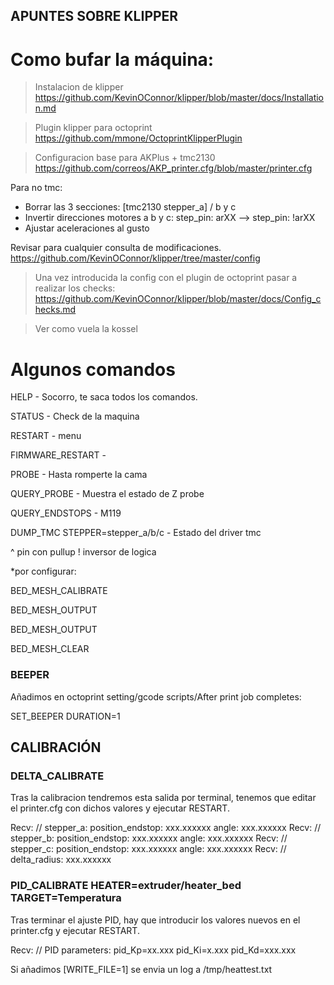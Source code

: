 ## APUNTES SOBRE KLIPPER

# Como bufar la máquina:

> Instalacion de klipper
https://github.com/KevinOConnor/klipper/blob/master/docs/Installation.md

> Plugin klipper para octoprint
https://github.com/mmone/OctoprintKlipperPlugin

> Configuracion base para AKPlus + tmc2130
https://github.com/correos/AKP_printer.cfg/blob/master/printer.cfg


Para no tmc:
- Borrar las 3 secciones:
 [tmc2130 stepper_a] / b y c
- Invertir direcciones motores a b y c:
step_pin: arXX —-> step_pin: !arXX
- Ajustar aceleraciones al gusto

Revisar para cualquier consulta de modificaciones.
https://github.com/KevinOConnor/klipper/tree/master/config

>Una vez introducida la config con el plugin de octoprint pasar a realizar los checks:
https://github.com/KevinOConnor/klipper/blob/master/docs/Config_checks.md

> Ver como vuela la kossel

# Algunos comandos

HELP - Socorro, te saca todos los comandos.

STATUS - Check de la maquina

RESTART - menu

FIRMWARE_RESTART -

PROBE - Hasta romperte la cama

QUERY_PROBE - Muestra el estado de Z probe

QUERY_ENDSTOPS - M119

DUMP_TMC STEPPER=stepper_a/b/c - Estado del driver tmc

^ pin con pullup
! inversor de logica 

*por configurar:

BED_MESH_CALIBRATE

BED_MESH_OUTPUT

BED_MESH_OUTPUT

BED_MESH_CLEAR


### BEEPER

Añadimos en octoprint setting/gcode scripts/After print job completes:

SET_BEEPER DURATION=1



## CALIBRACIÓN

###   DELTA_CALIBRATE

Tras la calibracion tendremos esta salida por terminal, tenemos que editar el printer.cfg con dichos valores y ejecutar RESTART.

Recv: // stepper_a: position_endstop: xxx.xxxxxx angle: xxx.xxxxxx
Recv: // stepper_b: position_endstop: xxx.xxxxxx angle: xxx.xxxxxx
Recv: // stepper_c: position_endstop: xxx.xxxxxx angle: xxx.xxxxxx
Recv: // delta_radius: xxx.xxxxxx

###  PID_CALIBRATE HEATER=extruder/heater_bed TARGET=Temperatura 
  
Tras terminar el ajuste PID, hay que introducir los valores nuevos en el printer.cfg y ejecutar RESTART.

Recv: // PID parameters: pid_Kp=xx.xxx pid_Ki=x.xxx pid_Kd=xxx.xxx


Si añadimos [WRITE_FILE=1] se envia un log a /tmp/heattest.txt

